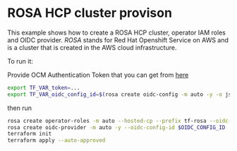 # ROSA HCP cluster provison

This example shows how to create a ROSA HCP cluster, operator IAM roles and OIDC provider.
_ROSA_ stands for Red Hat Openshift Service on AWS
and is a cluster that is created in the AWS cloud infrastructure.

To run it:

Provide OCM Authentication Token that you can get from [here](https://console.redhat.com/openshift/token)

```bash
export TF_VAR_token=...
export TF_VAR_oidc_config_id=$(rosa create oidc-config -m auto -y -o json | jq -r .id)
```

then run 

```bash
rosa create operator-roles -m auto --hosted-cp --prefix tf-rosa --oidc-config-id $TF_VAR_oidc_config_id --role-arn arn:aws:iam::034313440371:role/florian-HCP-ROSA-Installer-Role
rosa create oidc-provider -m auto -y --oidc-config-id $OIDC_CONFIG_ID
terraform init
terraform apply --auto-approved
```
